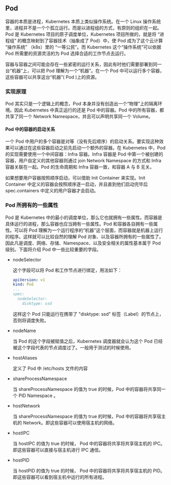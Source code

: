 ## Pod

容器的本质是进程，Kubernetes 本质上类似操作系统。在一个 Linux 操作系统里，进程并不是一个个孤立运行。而是以进程组的方式，有原则的组织在一起。Pod 是 Kubernetes 项目的原子调度单位，Kubernetes 项目所做的，就是将 “进程组” 的概念映射到了容器技术（抽象成了 Pod）中，使 Pod 成为了这个云计算 “操作系统” （k8s）里的 “一等公民”。而 Kubernetes 这个“操作系统”可以依据 Pod 所需要的资源灵活的为 Pod 选择合适的工作节点去运行。

容器与容器之间可能会存在一些紧密的运行关系，因此有时他们需要部署到同一台“机器”上，可以把 Pod 理解为一个“机器”。在一个 Pod 中可以运行多个容器，这些容器可以共享这台“机器”( Pod )上的资源。

### 实现原理

Pod 其实只是一个逻辑上的概念，Pod 本身并没有创造出一个“物理”上的隔离环境。因此 Kubernetes 中真正运行的还是 Pod 中的容器。Pod 中的所有容器，都共享了同一个 Network Namespace，并且可以声明共享同一个 Volume。

#### Pod 中的容器的启动关系

一个 Pod 中用户的多个容器是对等（没有先后顺序）的启动关系。要实现这种效果可以通过在这些容器启动之前先启动一个额外的容器。在 Kubernetes 中，Pod 的实现需要使用一个中间容器：Infra 容器。Infra 容器是 Pod 中第一个被创建的容器，用户自定义的其他容器则通过 join Network Namespace 的方式和 Infra 容器关联在一起。Pod 的生命周期和 Infra 容器一致，和容器 A 与 B 无关。

如果想要用户容器按照顺序启动，可以借助 Init Container 来实现。Init Container 中定义的容器会按照顺序逐一启动，并且直到他们启动完毕后 spec.containers 中定义的用户容器才会启动。

### Pod 所拥有的一些属性

Pod 是 Kubernetes 中的最小的调度单位，那么它也就拥有一些属性。而容器是具体运行的进程，那么容器也应当拥有一些属性。Pod 和容器各自拥有一些属性。可以将 Pod 理解为一个运行程序的“机器”这个层面，而容器就是机器上运行的程序。这样就可以比较自然的理解 Pod 对象、以及容器所拥有的一些属性了。因此凡是调度、网络、存储、Namespace、以及安全相关的属性基本属于 Pod 级别。下面将介绍 Pod 中一些比较重要的字段。

- nodeSelector

  这个字段可以将 Pod 和工作节点进行绑定，用法如下：

  ```yaml
  apiVersion: v1
  kind: Pod
  ...
  spec:
    nodeSelector:
      disktype: ssd
  ```

  这样这个 Pod 只能运行在携带了 "disktype: ssd" 标签（Label）的节点上，否则将调度失败。

- nodeName

  当 Pod 的这个字段被赋值之后，Kubernetes 调度器就会认为这个 Pod 已经被这个字段代表的节点调度过了。一般用于测试的时候使用。

- hostAliases

  定义了 Pod 中 /etc/hosts 文件的内容

- shareProcessNamespace

  当 shareProcessNamespace 的值为 true 的时候，Pod 中的容器将共享同一个 PID Namespace 。

- hostNetwork

  当 shareProcessNamespace 的值为 true 的时候，Pod 中的容器将共享宿主机的 Network。即这些容器可以使用宿主机的网络。

- hostIPC

  当 hostIPC 的值为 true 的时候， Pod 中的容器将共享将共享宿主机的 IPC。即这些容器可以直接与宿主机进行 IPC 通信。

- hostPID

  当 hostPID 的值为 true 的时候， Pod 中的容器将共享将共享宿主机的 PID。即这些容器可以看到宿主机中运行的所有进程。
